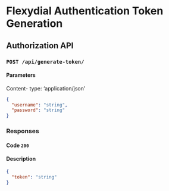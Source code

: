 # Flexydial Authentication Token Generation

## Authorization API

### `POST /api/generate-token/`

#### Parameters

Content- type: ‘application/json’

```json
{
  "username": "string",
  "password": "string"
}
```

### Responses

#### Code `200`

#### Description

```json
{
  "token": "string"
}
```
